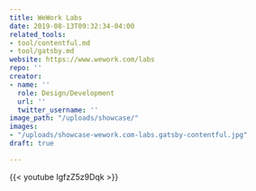 ```yaml
---
title: WeWork Labs
date: 2019-08-13T09:32:34-04:00
related_tools:
- tool/contentful.md
- tool/gatsby.md
website: https://www.wework.com/labs
repo: ''
creator:
- name: ''
  role: Design/Development
  url: ''
  twitter_username: ''
image_path: "/uploads/showcase/"
images:
- "/uploads/showcase-wework.com-labs.gatsby-contentful.jpg"
draft: true

---
```

{{< youtube IgfzZ5z9Dqk >}}
